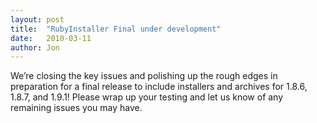 ```yaml
---
layout: post
title:  "RubyInstaller Final under development"
date:   2010-03-11
author: Jon
---
```

We’re closing the key issues and polishing up the rough edges in preparation for a final release to include installers and archives for 1.8.6, 1.8.7, and 1.9.1! Please wrap up your testing and let us know of any remaining issues you may have.
